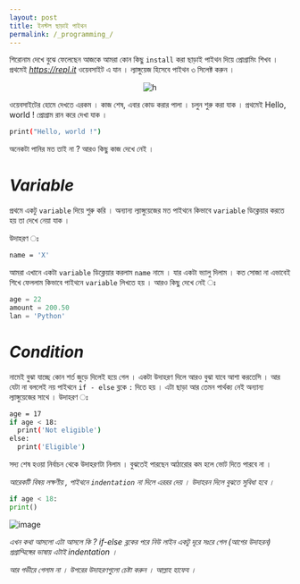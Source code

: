 ```yaml
---
layout: post
title: ইনস্টল ছাড়াই পাইথন 
permalink: /_programming_/
---
```


শিরোনাম দেখে বুঝে ফেলেছেন আজকে আমরা কোন কিছু `install` করা ছাড়াই পাইথন দিয়ে প্রোগ্রামিং শিখব ।
প্রথমেই *https://repl.it* ওয়েবসাইট এ যান । ল্যাঙ্গুয়েজ হিসেবে পাইথন ৩ সিলেক্ট করুন । 

<p align="center">
<img src="https://user-images.githubusercontent.com/35966401/50602178-d4f80d00-0ee0-11e9-9124-393bf65948fb.png" alt="h">
</p>

ওয়েবসাইটের হোমে দেখতে এরকম ।
কাজ শেষ, এবার কোড করার পালা । চলুন শুরু করা যাক ।
প্রথমেই Hello, world ! প্রোগ্রাম রান করে দেখা যাক ।
```sh
print("Hello, world !")
```
অনেকটা পানির মত তাই না ? 
আরও কিছু কাজ দেখে নেই ।
# *Variable* 
প্রথমে একটু  `variable` দিয়ে শুরু করি । অন্যান্য ল্যাঙ্গুয়েজের মত পাইথনে কিভাবে  `variable`  ডিক্লেয়ার করতে হয় তা দেখে নেয়া যাক ।

উদাহরণ ঃ 
```sh 
name = 'X'
```
আমরা এখানে একটা  `variable`  ডিক্লেয়ার করলাম `name` নামে । যার একটা ভ্যালু দিলাম । কত সোজা না এভাবেই শিখে ফেললাম কিভাবে পাইথনে `variable` লিখতে হয় । আরও কিছু দেখে নেই ঃ
```py
age = 22
amount = 200.50
lan = 'Python'
```

# *Condition*
নামেই বুঝা যাচ্ছে কোন শর্ত  জুড়ে দিলেই হয়ে গেল । একটা উদাহরণ দিলে আরও বুঝা যাবে আশা করতেসি ।
আর যেটা না বললেই নয় পাইথনে ` if - else ` ব্লকে ` : ` দিতে হয় । এটা ছাড়া আর তেমন পার্থক্য নেই অন্যান্য ল্যাঙ্গুয়েজের সাথে ।
উদাহরণ ঃ
```sh
age = 17
if age < 18:
  print('Not eligible')
else:
  print('Eligible')
```
সদ্য শেষ হওয়া নির্বাচন থেকে উদাহরণটা নিলাম । বুঝতেই পারছেন আঠারোর কম হলে ভোট দিতে পারবে না ।

*আরেকটি বিষয় লক্ষণীয় , পাইথনে `indentation` না দিলে এররর দেয় । উদাহরন দিলে বুঝতে সুবিধা হবে ।*
```py
if age < 18:
print()
```
![image](https://user-images.githubusercontent.com/35966401/50645455-ccb1d780-0f9d-11e9-8289-d6661c771b58.png)

*এখন কথা আসলো এটা আসলে কি ? if-else ব্লকের পরে নিউ লাইন একটু দূরে সঃরে গেল (আগের উদাহরন)
প্রগ্রাম্মিঙ্গের ভাষায় এটাই indentation ।*

*আর গভীরে গেলাম না । উপরের উদাহরণগুলো চেষ্টা করুন । আল্লাহ হাফেয ।*
